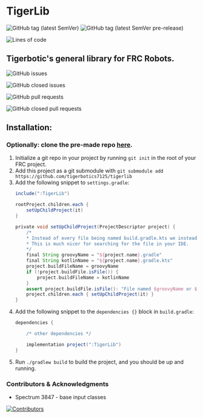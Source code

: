 # TigerLib

![GitHub tag (latest SemVer)](https://img.shields.io/github/v/tag/Tigerbotics7125/TigerLib?color=success&label=Latest&style=plastic)
![GitHub tag (latest SemVer pre-release)](https://img.shields.io/github/v/tag/Tigerbotics7125/TigerLib?color=important&include_prereleases&label=Pre-release&style=plastic)

![Lines of code](https://img.shields.io/tokei/lines/github/tigerbotics7125/TigerLib?style=plastic)

## Tigerbotic's general library for FRC Robots.


![GitHub issues](https://img.shields.io/github/issues/Tigerbotics7125/TigerLib?style=plastic)

![GitHub closed issues](https://img.shields.io/github/issues-closed-raw/Tigerbotics7125/TigerLib?style=plastic)

![GitHub pull requests](https://img.shields.io/github/issues-pr/Tigerbotics7125/TigerLib?style=plastic)

![GitHub closed pull requests](https://img.shields.io/github/issues-pr-closed-raw/Tigerbotics7125/TigerLib?style=plastic)

## Installation:

### Optionally: clone the pre-made repo [here](https://github.com/Tigerbotics7125/TigerLibTemplate/).



1. Initialize a git repo in your project by running `git init` in the root of your FRC project.
1. Add this project as a git submodule with `git submodule add https://github.com/tigerbotics7125/tigerlib`
1. Add the following snippet to `settings.gradle`:
    ```groovy
    include(":TigerLib")

    rootProject.children.each {
        setUpChildProject(it)
    }

    private void setUpChildProject(ProjectDescriptor project) {
        /*
        * Instead of every file being named build.gradle.kts we instead use the name ${project.name}.gradle.kts.
        * This is much nicer for searching for the file in your IDE.
        */
        final String groovyName = "${project.name}.gradle"
        final String kotlinName = "${project.name}.gradle.kts"
        project.buildFileName = groovyName
        if (!project.buildFile.isFile()) {
            project.buildFileName = kotlinName
        }
        assert project.buildFile.isFile(): "File named $groovyName or $kotlinName must exist."
        project.children.each { setUpChildProject(it) }
    }
    ```
1. Add the following snippet to the `dependencies {}` block in `build.gradle`:
    ```groovy
    dependencies {

        /* other dependencies */

        implementation project(":TigerLib")
    }
    ```
1. Run `./gradlew build` to build the project, and you should be up and running.

### Contributors & Acknowledgments
* Spectrum 3847 - base input classes

[![Contributors](https://contrib.rocks/image?repo=daflamingfox/okjson)](https://github.com/DAflamingFOX/OkJSON/graphs/contributors)
